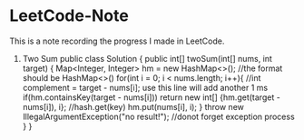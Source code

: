 # LeetCode-Note
This is a note recording the progress I made in LeetCode. 

1. Two Sum
public class Solution {
    public int[] twoSum(int[] nums, int target) {
        Map<Integer, Integer> hm = new HashMap<>();                                         //the format should be HashMap<>()
        for(int i = 0; i < nums.length; i++){
            //int complement = target - nums[i];                                            use this line will add another 1 ms
            if(hm.containsKey(target - nums[i]))
            return new int[] {hm.get(target - nums[i]), i};                                 //hash.get(key)
            hm.put(nums[i], i);
        }
        throw new IllegalArgumentException("no result!");                                   //donot forget exception process
    }
}
